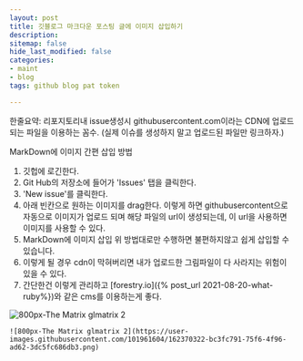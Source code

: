 ```yaml
---
layout: post
title: 깃블로그 마크다운 포스팅 글에 이미지 삽입하기
description: 
sitemap: false
hide_last_modified: false
categories:
- maint
- blog
tags: github blog pat token

---
```

한줄요약: 리포지토리내 issue생성시 githubusercontent.com이라는 CDN에 업로드 되는 파일을 이용하는 꼼수. (실제 이슈를 생성하지 말고 업로드된 파일만 링크하자.)

MarkDown에 이미지 간편 삽입 방법

1. 깃헙에 로긴한다.
2. Git Hub의 저장소에 들어가 'Issues' 탭을 클릭한다.
3. 'New issue'를 클릭한다.
4. 아래 빈칸으로 원하는 이미지를 drag한다.
   이렇게 하면 githubusercontent으로 자동으로 이미지가 업로드 되며
   해당 파일의 url이 생성되는데, 이 url을 사용하면 이미지를 사용할 수 있다.
5. MarkDown에 이미지 삽입 위 방법대로만 수행하면 불편하지않고 쉽게 삽입할 수 있습니다.
6. 이렇게 될 경우 cdn이 막혀버리면 내가 업로드한 그림파일이 다 사라지는 위험이 있을 수 있다.
7. 간단한건 이렇게 관리하고 [forestry.io]({% post_url 2021-08-20-what-ruby%})와 같은 cms를 이용하는게 좋다.

![800px-The Matrix glmatrix 2](https://user-images.githubusercontent.com/101961604/162370322-bc3fc791-75f6-4f96-ad62-3dc5fc686db3.png)

    ![800px-The Matrix glmatrix 2](https://user-images.githubusercontent.com/101961604/162370322-bc3fc791-75f6-4f96-ad62-3dc5fc686db3.png)